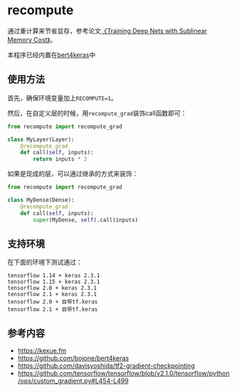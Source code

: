 # recompute

通过重计算来节省显存，参考论文[《Training Deep Nets with Sublinear Memory Cost》](https://arxiv.org/abs/1604.06174)。

本程序已经内置在[bert4keras](https://github.com/bojone/bert4keras)中

## 使用方法

首先，确保环境变量加上`RECOMPUTE=1`。

然后，在自定义层的时候，用`recompute_grad`装饰call函数即可：
```python
from recompute import recompute_grad

class MyLayer(Layer):
    @recompute_grad
    def call(self, inputs):
        return inputs * 2
```

如果是现成的层，可以通过继承的方式来装饰：
```python
from recompute import recompute_grad

class MyDense(Dense):
    @recompute_grad
    def call(self, inputs):
        super(MyDense, self).call(inputs)
```

## 支持环境

在下面的环境下测试通过：
```
tensorflow 1.14 + keras 2.3.1
tensorflow 1.15 + keras 2.3.1
tensorflow 2.0 + keras 2.3.1
tensorflow 2.1 + keras 2.3.1
tensorflow 2.0 + 自带tf.keras
tensorflow 2.1 + 自带tf.keras
```

## 参考内容
- https://kexue.fm
- https://github.com/bojone/bert4keras
- https://github.com/davisyoshida/tf2-gradient-checkpointing
- https://github.com/tensorflow/tensorflow/blob/v2.1.0/tensorflow/python/ops/custom_gradient.py#L454-L499

